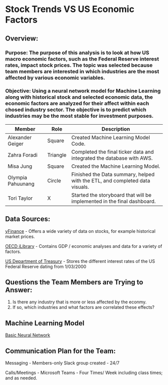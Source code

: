 # Stock Trends VS US Economic Factors

## Overview: 

### Purpose:  The purpose of this analysis is to look at how US macro economic factors, such as the Federal Reserve interest rates, impact stock prices.  The topic was selected because team members are interested in which industries are the most affected by various economic variables.

### Objective:  Using a neural network model for Machine Learning along with historical stock and selected economic data, the economic factors are analyzed for their affect within each chosed industry sector.  The objective is to predict which industries may be the most stable for investment purposes. 


Member | Role| Description |
------|------|-----------|
Alexander Geiger| Square | Created Machine Learning Model Code. |
Zahra Foradi| Triangle | Completed the final ticker data and integrated the database with AWS. |
Misa Jung| Square | Created the Machine Learning Model. |
Olympia Pahuunang| Circle | Finished the Data summary, helped with the ETL, and completed data visuals. |
Tori Taylor | X | Started the storyboard that will be implemented in the final dashboard.|

## Data Sources:
[yFinance](https://pypi.org/project/yfinance/) - Offers a wide variety of data on stocks, for example historical market prices.

[OECD iLibrary](https://www.oecd-ilibrary.org/sites/67e0d99f-en/index.html?itemId=/content/component/67e0d99f-en) - Contains GDP / economic analyses and data for a variety of factors.

[US Department of Treasury](https://home.treasury.gov/resource-center/data-chart-center/interest-rates/TextView?type=daily_treasury_real_long_term&field_tdr_date_value=all) - Stores the different interest rates of the US Federal Reserve dating from 1/03/2000

## Questions the Team Members are Trying to Answer:
1.  Is there any industry that is more or less affected by the econmy.
2.  If so, which industries and what factors are correlated these effects?

## Machine Learning Model
[Basic Neural Network](https://github.com/AlexGeiger1/Final_Project/blob/ML-Model/ML-Model_Description.md)



## Communication Plan for the Team:

Messaging - Members-only Slack group created - 24/7

Calls/Meetings - Microsoft Teams - Four Times/ Week including class times; and as needed.
